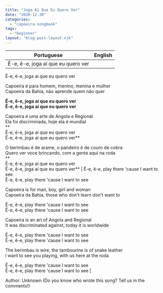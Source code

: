 ```yaml
---
title: "Joga Aí Que Eu Quero Ver"
date: "2020-12-30"
categories: 
  - "capoeira-songbook"
tags: 
  - "beginner"
layout: "blog-post-layout.njk"
---
```


| Portuguese | English |
| --- | --- |
| Ê-e, ê-e, joga aí que eu quero ver  
Ê-e, ê-e, joga aí que eu quero ver  
  
Capoeira é para homem, menino, menina e mulher  
Capoeira da Bahia, não aprende quem não quer  
  
**Ê-e, ê-e, joga aí que eu quero ver  
Ê-e, ê-e, joga aí que eu quero ver**  
  
Capoeira é uma arte de Angola e Regional  
Ela foi discriminada, hoje ela é mundial  
**  
Ê-e, ê-e, joga aí que eu quero ver  
Ê-e, ê-e, joga aí que eu quero ver**  
  
O berimbau é de arame, o pandeiro é de couro de cobra  
Quero ver voce brincando, com a gente aqui na roda  
**  
Ê-e, ê-e, joga aí que eu quero ver  
Ê-e, ê-e, joga aí que eu quero ver** | Ê-e, ê-e, play there 'cause I want to see  
Ê-e, ê-e, play there 'cause I want to see  
  
Capoeira is for man, boy, girl and woman  
Capoeira da Bahia, those who don't learn don't want to  
  
Ê-e, ê-e, play there 'cause I want to see  
Ê-e, ê-e, play there 'cause I want to see  
  
Capoeira is an art of Angola and Regional  
It was discriminated against, today it is worldwide  
  
Ê-e, ê-e, play there 'cause I want to see  
Ê-e, ê-e, play there 'cause I want to see  
  
The berimbau is wire, the tambourine is of snake leather  
I want to see you playing, with us here at the roda  
  
Ê-e, ê-e, play there 'cause I want to see  
Ê-e, ê-e, play there 'cause I want to see |

<figcaption>

Author: Unknown (Do you know who wrote this song? Tell us in the comments!)

</figcaption>
